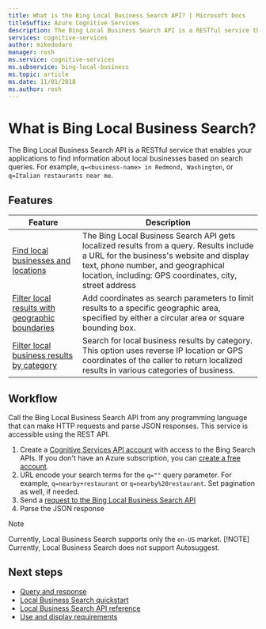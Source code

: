 ```yaml
---
title: What is the Bing Local Business Search API? | Microsoft Docs
titleSuffix: Azure Cognitive Services
description: The Bing Local Business Search API is a RESTful service that enables your applications to find information about local places and businesses based on search queries.
services: cognitive-services
author: mikedodaro
manager: rosh
ms.service: cognitive-services
ms.subservice: bing-local-business
ms.topic: article
ms.date: 11/01/2018
ms.author: rosh
---
```


# What is Bing Local Business Search?
The Bing Local Business Search API is a RESTful service that enables your applications to find information about local businesses based on search queries. For example, `q=<business-name> in Redmond, Washington`, or `q=Italian restaurants near me`. 

## Features
| Feature | Description |  
| -- | -- | 
| [Find local businesses and locations](quickstarts/local-quickstart.md) | The Bing Local Business Search API gets localized results from a query. Results include a URL for the business's website and display text, phone number, and geographical location, including: GPS coordinates, city, street address |  
| [Filter local results with geographic boundaries](specify-geographic-search.md) | Add coordinates as search parameters to limit results to a specific geographic area, specified by either a circular area or square bounding box. | 
| [Filter local business results by category](local-categories.md) | Search for local business results by category. This option uses reverse IP location or GPS coordinates of the caller to return localized results in various categories of business.|

## Workflow
Call the Bing Local Business Search API from any programming language that can make HTTP requests and parse JSON responses. This service is accessible using the REST API.
 
1. Create a [Cognitive Services API account](https://docs.microsoft.com/azure/cognitive-services/cognitive-services-apis-create-account)  with access to the Bing Search APIs. If you don't have an Azure subscription, you can [create a free account](https://azure.microsoft.com/try/cognitive-services/?api=bing-web-search-api).   
2. URL encode your search terms for the `q=""` query parameter. For example, `q=nearby+restaurant` or `q=nearby%20restaurant`. Set pagination as well, if needed. 
3. Send a [request to the Bing Local Business Search API](quickstarts/local-quickstart.md) 
4. Parse the JSON response 

> [!NOTE]
> Currently, Local Business Search supports only the `en-US` market. 
> [!NOTE]
> Currently, Local Business Search does not support Autosuggest. 

## Next steps
- [Query and response](local-search-query-response.md)
- [Local Business Search quickstart](quickstarts/local-quickstart.md)
- [Local Business Search API reference](local-search-reference.md)
- [Use and display requirements](use-display-requirements.md)
